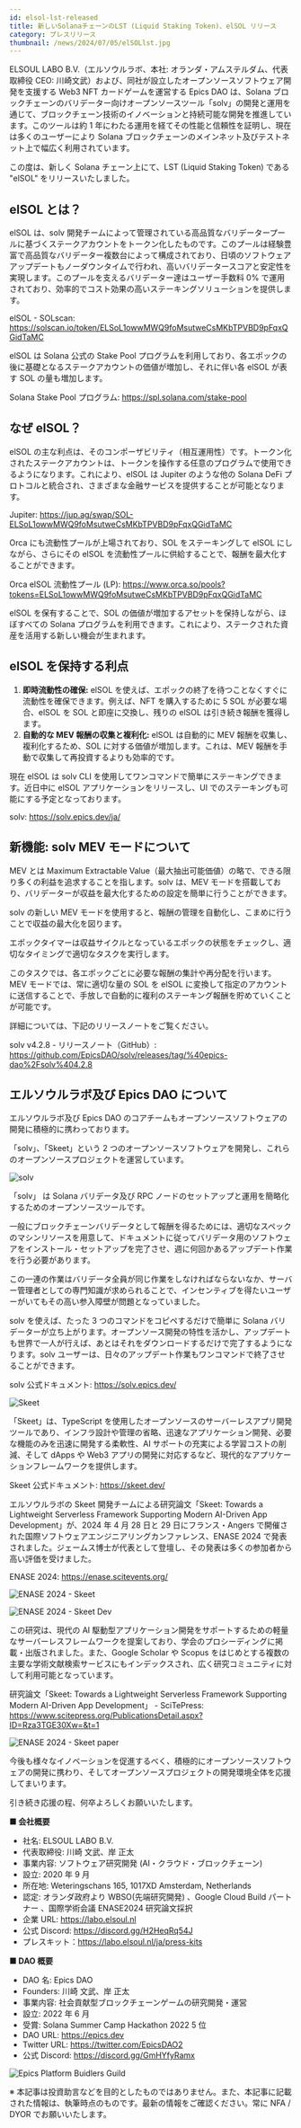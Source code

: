 ```yaml
---
id: elsol-lst-released
title: 新しいSolanaチェーンのLST (Liquid Staking Token)、elSOL リリース
category: プレスリリース
thumbnail: /news/2024/07/05/elSOLlst.jpg
---
```


ELSOUL LABO B.V.（エルソウルラボ、本社: オランダ・アムステルダム、代表取締役
CEO: 川崎文武）および、同社が設立したオープンソースソフトウェア開発を支援する
Web3 NFT カードゲームを運営する Epics DAO は、Solana
ブロックチェーンのバリデーター向けオープンソースツール「solv」の開発と運用を通じて、ブロックチェーン技術のイノベーションと持続可能な開発を推進しています。このツールは約
1 年にわたる運用を経てその性能と信頼性を証明し、現在は多くのユーザーにより
Solana
ブロックチェーンのメインネット及びテストネット上で幅広く利用されています。

この度は、新しく Solana チェーン上にて、LST (Liquid Staking Token) である
"elSOL" をリリースいたしました。

## elSOL とは？

elSOL は、solv
開発チームによって管理されている高品質なバリデータープールに基づくステークアカウントをトークン化したものです。このプールは経験豊富で高品質なバリデーター複数台によって構成されており、日頃のソフトウェアアップデートもノーダウンタイムで行われ、高いバリデータースコアと安定性を実現します。このプールを支えるバリデーター達はユーザー手数料
0%
で運用されており、効率的でコスト効果の高いステーキングソリューションを提供します。

elSOL - SOLscan:
https://solscan.io/token/ELSoL1owwMWQ9foMsutweCsMKbTPVBD9pFqxQGidTaMC

elSOL は Solana 公式の Stake Pool
プログラムを利用しており、各エポックの後に基礎となるステークアカウントの価値が増加し、それに伴い各
elSOL が表す SOL の量も増加します。

Solana Stake Pool プログラム: https://spl.solana.com/stake-pool

## なぜ elSOL？

elSOL
の主な利点は、そのコンポーザビリティ（相互運用性）です。トークン化されたステークアカウントは、トークンを操作する任意のプログラムで使用できるようになります。これにより、elSOL
は Jupiter のような他の Solana DeFi
プロトコルと統合され、さまざまな金融サービスを提供することが可能となります。

Jupiter: https://jup.ag/swap/SOL-ELSoL1owwMWQ9foMsutweCsMKbTPVBD9pFqxQGidTaMC

Orca にも流動性プールが上場されており、SOL をステーキングして elSOL
にしながら、さらにその elSOL
を流動性プールに供給することで、報酬を最大化することができます。

Orca elSOL 流動性プール (LP):
https://www.orca.so/pools?tokens=ELSoL1owwMWQ9foMsutweCsMKbTPVBD9pFqxQGidTaMC

elSOL を保有することで、SOL の価値が増加するアセットを保持しながら、ほぼすべての
Solana
プログラムを利用できます。これにより、ステークされた資産を活用する新しい機会が生まれます。

## elSOL を保持する利点

1. **即時流動性の確保:** elSOL
   を使えば、エポックの終了を待つことなくすぐに流動性を確保できます。例えば、NFT
   を購入するために 5 SOL が必要な場合、elSOL を SOL と即座に交換し、残りの
   elSOL は引き続き報酬を獲得します。
2. **自動的な MEV 報酬の収集と複利化:** elSOL は自動的に MEV
   報酬を収集し、複利化するため、SOL に対する価値が増加します。これは、MEV
   報酬を手動で収集して再投資するよりも効率的です。

現在 elSOL は solv CLI
を使用してワンコマンドで簡単にステーキングできます。近日中に elSOL
アプリケーションをリリースし、UI
でのステーキングも可能にする予定となっております。

solv: https://solv.epics.dev/ja/

## 新機能: solv MEV モードについて

MEV とは Maximum Extractable
Value（最大抽出可能価値）の略で、できる限り多くの利益を追求することを指します。solv
は、MEV
モードを搭載しており、バリデーターが収益を最大化するための設定を簡単に行うことができます。

solv の新しい MEV
モードを使用すると、報酬の管理を自動化し、こまめに行うことで収益の最大化を図ります。

エポックタイマーは収益サイクルとなっているエポックの状態をチェックし、適切なタイミングで適切なタスクを実行します。

このタスクでは、各エポックごとに必要な報酬の集計や再分配を行います。MEV
モードでは、常に適切な量の SOL を elSOL
に変換して指定のアカウントに送信することで、手放しで自動的に複利のステーキング報酬を貯めていくことが可能です。

詳細については、下記のリリースノートをご覧ください。

solv v4.2.8 - リリースノート（GitHub）:
https://github.com/EpicsDAO/solv/releases/tag/%40epics-dao%2Fsolv%404.2.8

## エルソウルラボ及び Epics DAO について

エルソウルラボ及び Epics DAO
のコアチームもオープンソースソフトウェアの開発に積極的に携わっております。

「solv」、「Skeet」という 2
つのオープンソースソフトウェアを開発し、これらのオープンソースプロジェクトを運営しています。

![solv](/news/2024/03/12/solvJA.jpg)

「solv」 は Solana バリデータ及び RPC
ノードのセットアップと運用を簡略化するためのオープンソースツールです。

一般にブロックチェーンバリデータとして報酬を得るためには、適切なスペックのマシンリソースを用意して、ドキュメントに従ってバリデータ用のソフトウェアをインストール・セットアップを完了させ、週に何回かあるアップデート作業を行う必要があります。

この一連の作業はバリデータ全員が同じ作業をしなければならないなか、サーバー管理者としての専門知識が求められることで、インセンティブを得たいユーザーがいてもその高い参入障壁が問題となっていました。

solv を使えば、たった 3 つのコマンドをコピペするだけで簡単に Solana
バリデーターが立ち上がります。オープンソース開発の特性を活かし、アップデートも世界で一人が行えば、あとはそれをダウンロードするだけで完了するようになります。solv
ユーザーは、日々のアップデート作業もワンコマンドで終了させることができます。

solv 公式ドキュメント: https://solv.epics.dev/

![Skeet](/news/2024/03/12/SkeetV2JA.jpg)

「Skeet」は、TypeScript
を使用したオープンソースのサーバーレスアプリ開発ツールであり、インフラ設計や管理の省略、迅速なアプリケーション開発、必要な機能のみを迅速に開発する柔軟性、AI
サポートの充実による学習コストの削減、そして dApps や Web3
アプリの開発に対応するなど、現代的なアプリケーションフレームワークを提供します。

Skeet 公式ドキュメント: https://skeet.dev/

エルソウルラボの Skeet 開発チームによる研究論文「Skeet: Towards a Lightweight
Serverless Framework Supporting Modern AI-Driven App Development」が、2024 年 4
月 28 日と 29 日にフランス・Angers
で開催された国際ソフトウェアエンジニアリングカンファレンス、ENASE 2024
で発表されました。ジェームス博士が代表として登壇し、その発表は多くの参加者から高い評価を受けました。

ENASE 2024: https://enase.scitevents.org/

![ENASE 2024 - Skeet](/news/2024/05/10/SkeetENASE2024ResearchPaperPublished.jpg)

![ENASE 2024 - Skeet Dev](/news/2024/05/02/ENASEelsoulTeam.jpg)

この研究は、現代の AI
駆動型アプリケーション開発をサポートするための軽量なサーバーレスフレームワークを提案しており、学会のプロシーディングに掲載・出版されました。また、Google
Scholar や Scopus
をはじめとする複数の主要な学術文献検索サービスにもインデックスされ、広く研究コミュニティに対して利用可能となっています。

研究論文「Skeet: Towards a Lightweight Serverless Framework Supporting Modern
AI-Driven App Development」 - SciTePress:
https://www.scitepress.org/PublicationsDetail.aspx?ID=Rza3TGE30Xw=&t=1

![ENASE 2024 - Skeet paper](/news/2024/04/24/ENASE2024AfterTheConference.jpg)

今後も様々なイノベーションを促進するべく、積極的にオープンソースソフトウェアの開発に携わり、そしてオープンソースプロジェクトの開発環境全体を応援してまいります。

引き続き応援の程、何卒よろしくお願いいたします。

**■ 会社概要**

- 社名: ELSOUL LABO B.V.
- 代表取締役: 川崎 文武、岸 正太
- 事業内容: ソフトウェア研究開発 (AI・クラウド・ブロックチェーン)
- 設立: 2020 年 9 月
- 所在地: Weteringschans 165, 1017XD Amsterdam, Netherlands
- 認定: オランダ政府より WBSO(先端研究開発) 、Google Cloud Build パートナー
  、国際学術会議 ENASE2024 研究論文採択
- 企業 URL: https://labo.elsoul.nl
- 公式 Discord: https://discord.gg/H2HeqRq54J
- プレスキット：https://labo.elsoul.nl/ja/press-kits

**■ DAO 概要**

- DAO 名: Epics DAO
- Founders: 川崎 文武、岸 正太
- 事業内容: 社会貢献型ブロックチェーンゲームの研究開発・運営
- 設立: 2022 年 6 月
- 受賞: Solana Summer Camp Hackathon 2022 5 位
- DAO URL: https://epics.dev
- Twitter URL: https://twitter.com/EpicsDAO2
- 公式 Discord: https://discord.gg/GmHYfyRamx

![Epics Platform Buidlers Guild](/news/2024/04/19/AboutOpenSourceProblemJA.jpg)

※
本記事は投資助言などを目的としたものではありません。また、本記事に記載された情報は、執筆時点のものです。最新の情報をご確認ください。常に
NFA / DYOR でお願いいたします。
